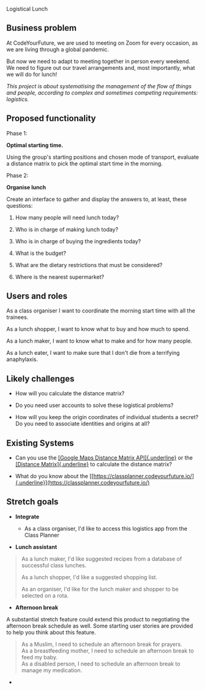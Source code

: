 Logistical Lunch

## Business problem

At CodeYourFuture, we are used to meeting on Zoom for every occasion, as
we are living through a global pandemic.

But now we need to adapt to meeting together in person every weekend. We
need to figure out our travel arrangements and, most importantly, what
we will do for lunch!

_This project is about systematising the management of the flow of
things and people, according to complex and sometimes competing
requirements: logistics._

## Proposed functionality

Phase 1:

**Optimal starting time.**

Using the group's starting positions and chosen mode of transport,
evaluate a distance matrix to pick the optimal start time in the
morning.

Phase 2:

**Organise lunch**

Create an interface to gather and display the answers to, at least,
these questions:

1.  How many people will need lunch today?

2.  Who is in charge of making lunch today?

3.  Who is in charge of buying the ingredients today?

4.  What is the budget?

5.  What are the dietary restrictions that must be considered?

6.  Where is the nearest supermarket?

## Users and roles

As a class organiser I want to coordinate the morning start time with
all the trainees.

As a lunch shopper, I want to know what to buy and how much to spend.

As a lunch maker, I want to know what to make and for how many people.

As a lunch eater, I want to make sure that I don't die from a terrifying
anaphylaxis.

## Likely challenges

- How will you calculate the distance matrix?

- Do you need user accounts to solve these logistical problems?

- How will you keep the origin coordinates of individual students a
  secret? Do you need to associate identities and origins at all?

## Existing Systems

- Can you use the [[Google Maps Distance Matrix
  API]{.underline}](https://developers.google.com/maps/documentation/distance-matrix/overview)
  or the [[Distance
  Matrix]{.underline}](https://distancematrix.ai/nonprofit) to
  calculate the distance matrix?

- What do you know about the
  [[https://classplanner.codeyourfuture.io/]{.underline}](https://classplanner.codeyourfuture.io/)

## Stretch goals

- **Integrate**

  - As a class organiser, I'd like to access this logistics app from
    the Class Planner

- **Lunch assistant**

> As a lunch maker, I'd like suggested recipes from a database of
> successful class lunches.
>
> As a lunch shopper, I'd like a suggested shopping list.
>
> As an organiser, I'd like for the lunch maker and shopper to be
> selected on a rota.

- **Afternoon break**

A substantial stretch feature could extend this product to negotiating
the afternoon break schedule as well. Some starting user stories are
provided to help you think about this feature.

> As a Muslim, I need to schedule an afternoon break for prayers.\
> As a breastfeeding mother, I need to schedule an afternoon break to
> feed my baby.\
> As a disabled person, I need to schedule an afternoon break to manage
> my medication.

-
